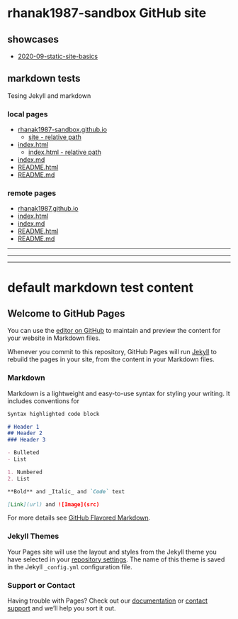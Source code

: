 <!-- This Source Code Form is subject to the terms of the Mozilla Public
   - License, v. 2.0. If a copy of the MPL was not distributed with this
   - file, You can obtain one at https://mozilla.org/MPL/2.0/. -->

# rhanak1987-sandbox GitHub site

## showcases
* [2020-09-static-site-basics](./showcases/2020-09-static-site-basics/)

## markdown tests

Tesing Jekyll and markdown

### local pages
* [rhanak1987-sandbox.github.io](https://rhanak1987-sandbox.github.io/)
  * [site - relative path](./)
* [index.html](https://rhanak1987-sandbox.github.io/index.html)
  * [index.html - relative path](./index.html)
* [index.md](https://rhanak1987-sandbox.github.io/index.md)
* [README.html](https://rhanak1987-sandbox.github.io/README.html)
* [README.md](https://rhanak1987-sandbox.github.io/README.md)

### remote pages
* [rhanak1987.github.io](https://rhanak1987.github.io/)
* [index.html](https://rhanak1987.github.io/index.html)
* [index.md](https://rhanak1987.github.io/index.md)
* [README.html](https://rhanak1987.github.io/README.html)
* [README.md](https://rhanak1987.github.io/README.md)


<!-- 
....;....1....;....2....;....3....;....4....;....5....;....6....;....7....;....8
....;....9....;....0....;....1....;....2
-->
___

***

___

# default markdown test content

## Welcome to GitHub Pages

You can use the [editor on GitHub](https://github.com/rhanak1987-sandbox/rhanak1987-sandbox.github.io/edit/main/README.md) to maintain and preview the content for your website in Markdown files.

Whenever you commit to this repository, GitHub Pages will run [Jekyll](https://jekyllrb.com/) to rebuild the pages in your site, from the content in your Markdown files.

### Markdown

Markdown is a lightweight and easy-to-use syntax for styling your writing. It includes conventions for

```markdown
Syntax highlighted code block

# Header 1
## Header 2
### Header 3

- Bulleted
- List

1. Numbered
2. List

**Bold** and _Italic_ and `Code` text

[Link](url) and ![Image](src)
```

For more details see [GitHub Flavored Markdown](https://guides.github.com/features/mastering-markdown/).

### Jekyll Themes

Your Pages site will use the layout and styles from the Jekyll theme you have selected in your [repository settings](https://github.com/rhanak1987-sandbox/rhanak1987-sandbox.github.io/settings). The name of this theme is saved in the Jekyll `_config.yml` configuration file.

### Support or Contact

Having trouble with Pages? Check out our [documentation](https://docs.github.com/categories/github-pages-basics/) or [contact support](https://github.com/contact) and we’ll help you sort it out.

